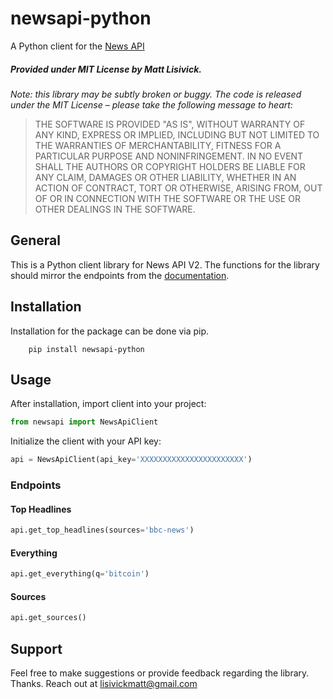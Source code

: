 # newsapi-python
A Python client for the [News API](https://newsapi.org/docs/)

##### Provided under MIT License by Matt Lisivick.
*Note: this library may be subtly broken or buggy. The code is released under
the MIT License – please take the following message to heart:*
> THE SOFTWARE IS PROVIDED "AS IS", WITHOUT WARRANTY OF ANY KIND, EXPRESS OR
IMPLIED, INCLUDING BUT NOT LIMITED TO THE WARRANTIES OF MERCHANTABILITY, FITNESS
FOR A PARTICULAR PURPOSE AND NONINFRINGEMENT. IN NO EVENT SHALL THE AUTHORS OR
COPYRIGHT HOLDERS BE LIABLE FOR ANY CLAIM, DAMAGES OR OTHER LIABILITY, WHETHER
IN AN ACTION OF CONTRACT, TORT OR OTHERWISE, ARISING FROM, OUT OF OR IN
CONNECTION WITH THE SOFTWARE OR THE USE OR OTHER DEALINGS IN THE SOFTWARE.

## General 

This is a Python client library for News API V2. The functions for the library should mirror the
endpoints from the [documentation](https://newsapi.org/docs/endpoints). 


## Installation
Installation for the package can be done via pip.

```commandline
    pip install newsapi-python
```

## Usage

After installation, import client into your project:

```python
from newsapi import NewsApiClient
```

Initialize the client with your API key:

```python
api = NewsApiClient(api_key='XXXXXXXXXXXXXXXXXXXXXXX')
```

### Endpoints
 
#### Top Headlines

```python
api.get_top_headlines(sources='bbc-news')
```
#### Everything

```python
api.get_everything(q='bitcoin')
```
#### Sources

```python
api.get_sources()
```

## Support

Feel free to make suggestions or provide feedback regarding the library. Thanks.
Reach out at [lisivickmatt@gmail.com]('mailto:lisivickmatt@gmail.com')